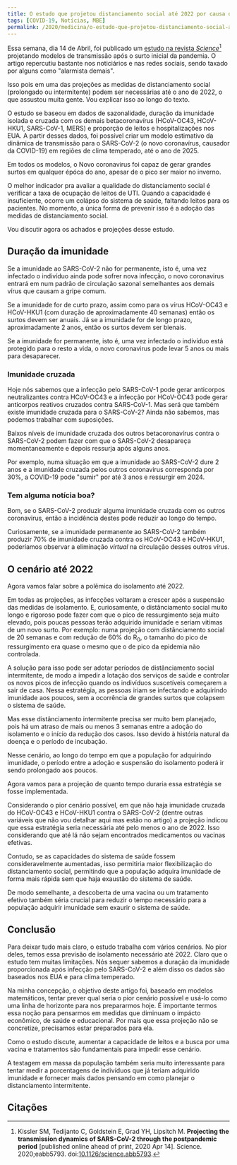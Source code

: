 ```yaml
---
title: O estudo que projetou distanciamento social até 2022 por causa da COVID-19
tags: [COVID-19, Notícias, MBE]
permalink: /2020/medicina/o-estudo-que-projetou-distanciamento-social-ate-2022-por-causa-da-covid19
---
```


Essa semana, dia 14 de Abril, foi publicado um [estudo na revista *Science*](https://science.sciencemag.org/content/early/2020/04/14/science.abb5793)[^Kissler2020] projetando modelos de transmissão após o surto inicial da pandemia. O artigo repercutiu bastante nos noticiários e nas redes sociais, sendo taxado por alguns como "alarmista demais". 

Isso pois em uma das projeções as medidas de distanciamento social (prolongado ou intermitente) podem ser necessárias até o ano de 2022, o que assustou muita gente. Vou explicar isso ao longo do texto.

O estudo se baseou em dados de sazonalidade, duração da imunidade isolada e cruzada com os demais betacoronavírus (HCoV-OC43, HCoV-HKU1, SARS-CoV-1, MERS) e proporção de leitos e hospitalizações nos EUA. A partir desses dados, foi possível criar um modelo estimativo da dinâmica de transmissão para o SARS-CoV-2 (o novo coronavírus, causador da COVID-19) em regiões de clima temperado, até o ano de 2025.

Em todos os modelos, o Novo coronavirus foi capaz de gerar grandes surtos em qualquer épóca do ano, apesar de o pico ser maior no inverno.

O melhor indicador pra avaliar a qualidade do distanciamento social é verificar a taxa de ocupação de leitos de UTI. Quando a capacidade é insuficiente, ocorre um colápso do sistema de saúde, faltando leitos para os pacientes. No momento, a única forma de prevenir isso é a adoção das medidas de distanciamento social.

Vou discutir agora os achados e projeções desse estudo.

## Duração da imunidade

Se a imunidade ao SARS-CoV-2 não for permanente, isto é, uma vez infectado o indivíduo ainda pode sofrer nova infecção, o novo coronavirus entrará em num padrão de circulação sazonal semelhantes aos demais vírus que causam a gripe comum.

Se a imunidade for de curto prazo, assim como para os vírus HCoV-OC43 e HCoV-HKU1 (com duração de aproximadamente 40 semanas) então os surtos devem ser anuais. Já se a imunidade for de longo prazo, aproximadamente 2 anos, então os surtos devem ser bienais.

Se a imunidade for permanente, isto é, uma vez infectado o indivíduo está protegido para o resto a vida, o novo coronavirus pode levar 5 anos ou mais para desaparecer.

### Imunidade cruzada

Hoje nós sabemos que a infecção pelo SARS-CoV-1 pode gerar anticorpos  neutralizantes contra HCoV-OC43 e a infecção por HCoV-OC43 pode gerar anticorpos reativos cruzados contra SARS-CoV-1. Mas será que também existe imunidade cruzada para o SARS-CoV-2? Ainda não sabemos, mas podemos trabalhar com suposições.

Baixos níveis de imunidade cruzada dos outros betacoronavírus contra o SARS-CoV-2 podem fazer com que o SARS-CoV-2 desapareça momentaneamente e depois ressurja após alguns anos.

Por exemplo, numa situação em que a imunidade ao SARS-CoV-2 dure 2 anos e a imunidade cruzada pelos outros coronavirus corresponda por 30%, a COVID-19 pode "sumir" por até 3 anos e ressurgir em 2024.

### Tem alguma notícia boa?

Bom, se o SARS-CoV-2 produzir alguma imunidade cruzada com os outros coronavirus, então a incidência destes pode reduzir ao longo do tempo.

Curiosamente, se a imunidade permanente ao SARS-CoV-2 também produzir 70% de imunidade cruzada contra os HCoV-OC43 e HCoV-HKU1, poderíamos observar a eliminação *virtual* na circulação desses outros vírus.

## O cenário até 2022

Agora vamos falar sobre a polêmica do isolamento até 2022.

Em todas as projeções, as infecções voltaram a crescer após a suspensão das medidas de isolamento. E, curiosamente, o distânciamento social muito longo e rigoroso pode fazer com que o pico de ressurgimento seja muito elevado, pois poucas pessoas terão adquirido imunidade e seriam vitimas de um novo surto. Por exemplo: numa projeção com distânciamento social de 20 semanas e com redução de 60% do R<sub>0</sub>, o tamanho do pico de ressurgimento era quase o mesmo que o de pico da epidemia não controlada.

A solução para isso pode ser adotar períodos de distânciamento social intermitente, de modo a impedir a lotação dos serviços de saúde e controlar os novos picos de infecção quando os indivíduos suscetíveis começarem a sair de casa. Nessa estratégia, as pessoas iriam se infectando e adquirindo imunidade aos poucos, sem a ocorrência de grandes surtos que colapsem o sistema de saúde.

Mas esse distânciamento intermitente precisa ser muito bem planejado, pois há um atraso de mais ou menos 3 semanas entre a adoção do isolamento e o início da redução dos casos. Isso devido à história natural da doença e o período de incubação.

Nesse cenário, ao longo do tempo em que a população for adquirindo imunidade, o período entre a adoção e suspensão do isolamento poderá ir sendo prolongado aos poucos.

Agora vamos para a projeção de quanto tempo duraria essa estratégia se fosse implementada.

Considerando o pior cenário possível, em que não haja imunidade cruzada do HCoV-OC43 e HCoV-HKU1 contra o SARS-CoV-2 (dentre outras variáveis que não vou detalhar aqui mas estão no artigo) a projeção indicou que essa estratégia seria necessária até pelo menos o ano de 2022. Isso considerando que até lá não sejam encontrados medicamentos ou vacinas efetivas.

Contudo, se as capacidades do sistema de saúde fossem consideravelmente aumentadas, isso permitiria maior flexibilização do distanciamento social, permitindo que a população adquira imunidade de forma mais rápida sem que haja exaustão do sistema de saúde.

De modo semelhante, a descoberta de uma vacina ou um tratamento efetivo também séria crucial para reduzir o tempo necessário para a população adquirir imunidade sem exaurir o sistema de saúde.

## Conclusão

Para deixar tudo mais claro, o estudo trabalha com vários cenários. No pior deles, temos essa previsão de isolamento necessário até 2022. Claro que o estudo tem muitas limitações. Nós sequer sabemos a duração da imunidade proporcionada após infecção pelo SARS-CoV-2 e além disso os dados são baseados nos EUA e para clima temperado.

Na minha concepção, o objetivo deste artigo foi, baseado em modelos matemáticos, tentar prever qual seria o pior cenário possível e usá-lo como uma linha de horizonte para nos prepararmos hoje. É importante termos essa noção para pensarmos em medidas que diminuam o impácto econômico, de saúde e educacional. Por mais que essa projeção não se concretize, precisamos estar preparados para ela. 

Como o estudo discute, aumentar a capacidade de leitos e a busca por uma vacina e tratamentos são fundamentais para impedir esse cenário.

A testagem em massa da população também seria muito interessante para tentar medir a porcentagens de indivíduos que já teriam adquirido imunidade e fornecer mais dados pensando em como planejar o distanciamento intermitente.

## Citações

[^Kissler2020]: Kissler SM, Tedijanto C, Goldstein E, Grad YH, Lipsitch M. **Projecting the transmission dynamics of SARS-CoV-2 through the postpandemic period** [published online ahead of print, 2020 Apr 14]. Science. 2020;eabb5793. doi:[10.1126/science.abb5793](https://doi.org/10.1126/science.abb5793).